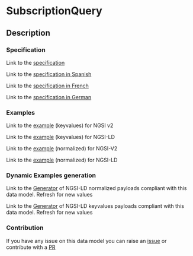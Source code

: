 # SubscriptionQuery

## Description 


### Specification

Link to the [specification](https://smart-data-models.github.io/dataModel.MachineLearning/SubscriptionQuery/doc/spec.md)

Link to the [specification in Spanish](https://smart-data-models.github.io/dataModel.MachineLearning/SubscriptionQuery/doc/spec_ES.md)

Link to the [specification in French](https://smart-data-models.github.io/dataModel.MachineLearning/SubscriptionQuery/doc/spec_FR.md)

Link to the [specification in German](https://smart-data-models.github.io/dataModel.MachineLearning/SubscriptionQuery/doc/spec_DE.md)
### Examples

Link to the [example](https://smart-data-models.github.io/dataModel.MachineLearning/SubscriptionQuery/examples/example.json) (keyvalues) for NGSI v2

Link to the [example](https://smart-data-models.github.io/dataModel.MachineLearning/SubscriptionQuery/examples/example.jsonld) (keyvalues) for NGSI-LD

Link to the [example](https://smart-data-models.github.io/dataModel.MachineLearning/SubscriptionQuery/examples/example-normalized.json) (normalized) for NGSI-V2

Link to the [example](https://smart-data-models.github.io/dataModel.MachineLearning/SubscriptionQuery/examples/example-normalized.jsonld) (normalized) for NGSI-LD
### Dynamic Examples generation

Link to the [Generator](https://smartdatamodels.org/extra/ngsi-ld_generator_v0.92.php?schemaUrl=https://raw.githubusercontent.com/smart-data-models/dataModel.MachineLearning/master/SubscriptionQuery/schema.json&email=info@smartdatamodels.org) of NGSI-LD normalized payloads compliant with this data model. Refresh for new values

Link to the [Generator](https://smartdatamodels.org/extra/ngsi-ld_generator_keyvalues_v0.92.php?schemaUrl=https://raw.githubusercontent.com/smart-data-models/dataModel.MachineLearning/master/SubscriptionQuery/schema.json&email=info@smartdatamodels.org) of NGSI-LD keyvalues payloads compliant with this data model. Refresh for new values
### Contribution

 If you have any issue on this data model you can raise an [issue](https://github.com/smart-data-models/dataModel.MachineLearning/issues)  or contribute with a [PR](https://github.com/smart-data-models/dataModel.MachineLearning/pulls)
